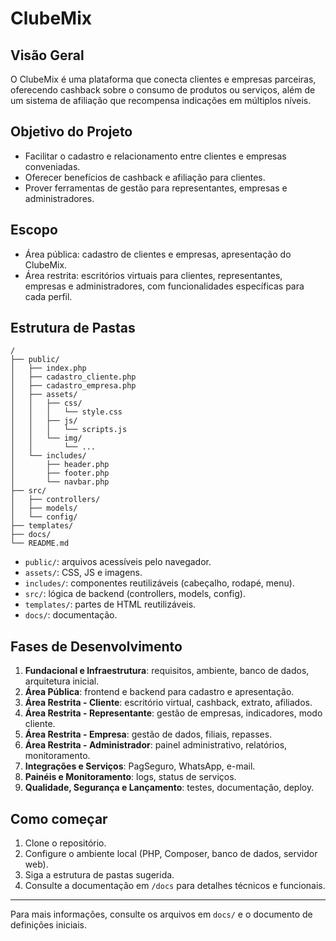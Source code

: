 # ClubeMix

## Visão Geral
O ClubeMix é uma plataforma que conecta clientes e empresas parceiras, oferecendo cashback sobre o consumo de produtos ou serviços, além de um sistema de afiliação que recompensa indicações em múltiplos níveis.

## Objetivo do Projeto
- Facilitar o cadastro e relacionamento entre clientes e empresas conveniadas.
- Oferecer benefícios de cashback e afiliação para clientes.
- Prover ferramentas de gestão para representantes, empresas e administradores.

## Escopo
- Área pública: cadastro de clientes e empresas, apresentação do ClubeMix.
- Área restrita: escritórios virtuais para clientes, representantes, empresas e administradores, com funcionalidades específicas para cada perfil.

## Estrutura de Pastas
```
/
├── public/
│   ├── index.php
│   ├── cadastro_cliente.php
│   ├── cadastro_empresa.php
│   ├── assets/
│   │   ├── css/
│   │   │   └── style.css
│   │   ├── js/
│   │   │   └── scripts.js
│   │   └── img/
│   │       └── ...
│   └── includes/
│       ├── header.php
│       ├── footer.php
│       └── navbar.php
├── src/
│   ├── controllers/
│   ├── models/
│   └── config/
├── templates/
├── docs/
└── README.md
```
- `public/`: arquivos acessíveis pelo navegador.
- `assets/`: CSS, JS e imagens.
- `includes/`: componentes reutilizáveis (cabeçalho, rodapé, menu).
- `src/`: lógica de backend (controllers, models, config).
- `templates/`: partes de HTML reutilizáveis.
- `docs/`: documentação.

## Fases de Desenvolvimento
1. **Fundacional e Infraestrutura**: requisitos, ambiente, banco de dados, arquitetura inicial.
2. **Área Pública**: frontend e backend para cadastro e apresentação.
3. **Área Restrita - Cliente**: escritório virtual, cashback, extrato, afiliados.
4. **Área Restrita - Representante**: gestão de empresas, indicadores, modo cliente.
5. **Área Restrita - Empresa**: gestão de dados, filiais, repasses.
6. **Área Restrita - Administrador**: painel administrativo, relatórios, monitoramento.
7. **Integrações e Serviços**: PagSeguro, WhatsApp, e-mail.
8. **Painéis e Monitoramento**: logs, status de serviços.
9. **Qualidade, Segurança e Lançamento**: testes, documentação, deploy.

## Como começar
1. Clone o repositório.
2. Configure o ambiente local (PHP, Composer, banco de dados, servidor web).
3. Siga a estrutura de pastas sugerida.
4. Consulte a documentação em `/docs` para detalhes técnicos e funcionais.

---

Para mais informações, consulte os arquivos em `docs/` e o documento de definições iniciais. 